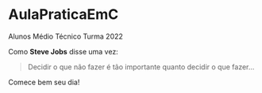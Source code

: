 # AulaPraticaEmC
Alunos Médio Técnico Turma 2022

Como **Steve Jobs** disse uma vez:

> Decidir o que não fazer é tão
> importante quanto decidir
> o que fazer...


Comece bem seu dia!